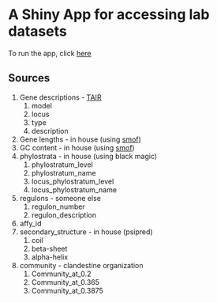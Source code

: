 # A Shiny App for accessing lab datasets

To run the app, click [here](https://arendsee.shinyapps.io/shiny-lab-data/)

## Sources

 1. Gene descriptions - [TAIR](https://www.arabidopsis.org/download_files/Genes/TAIR10_genome_release/TAIR10_functional_descriptions_20130831.txt)
    1. model
    1. locus
    1. type
    1. description
 1. Gene lengths - in house (using [smof](https://github.com/zbwrnz/smof))
 1. GC content - in house (using [smof](https://github.com/zbwrnz/smof))
 1. phylostrata - in house (using black magic)
    1. phylostratum\_level
    1. phylostratum\_name
    1. locus\_phylostratum\_level
    1. locus\_phylostratum\_name
 1. regulons - someone else
    1. regulon\_number
    1. regulon\_description
 1. affy\_id
 1. secondary\_structure - in house (psipred)
    1. coil
    1. beta-sheet
    1. alpha-helix
 1. community - clandestine organization
    1. Community\_at\_0.2
    1. Community\_at\_0.365
    1. Community\_at\_0.3875
